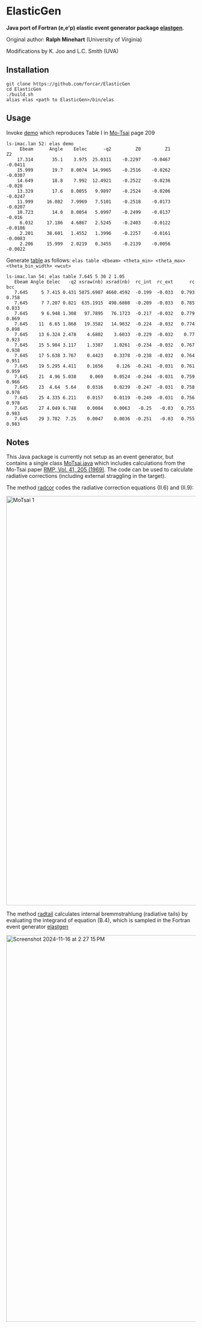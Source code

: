 # ElasticGen
**Java port of Fortran (e,e'p) elastic event generator package [elastgen](https://github.com/forcar/elastgen).** 

Original author: **Ralph Minehart** (University of Virginia)

Modifications by K. Joo and L.C. Smith (UVA)

## Installation
```
git clone https://github.com/forcar/ElasticGen
cd ElasticGen
./build.sh
alias elas <path to ElasticGen>/bin/elas
```
## Usage
Invoke [demo](https://github.com/forcar/ElasticGen/blob/5eec9a2ef1166d2c40f0f95220de8bb854f5cee3/src/main/java/org/clas/lib/MoTsai.java#L463) which reproduces Table I in [Mo-Tsai](https://github.com/forcar/elastgen/blob/master/pdf/RevModPhys.41.205.pdf) page 209 
```
ls-imac.lan 52: elas demo
     Ebeam      Angle    Eelec      -q2         Z0         Z1         Z2
    17.314       35.1    3.975  25.0311    -0.2297    -0.0467    -0.0411
    15.999       19.7   8.0074  14.9965    -0.2516    -0.0262    -0.0307
    14.649       18.8    7.992  12.4921    -0.2522    -0.0236     -0.028
    13.329       17.6   8.0055   9.9897    -0.2524    -0.0206    -0.0247
    11.999     16.082   7.9969   7.5101    -0.2518    -0.0173    -0.0207
    10.723       14.0   8.0054   5.0997    -0.2499    -0.0137     -0.016
     6.032     17.186   4.6867   2.5245    -0.2403    -0.0122    -0.0106
     2.201     38.601   1.4552   1.3996    -0.2257    -0.0161    -0.0083
     2.206     15.999   2.0219   0.3455    -0.2139    -0.0056    -0.0022
```
Generate [table](https://github.com/forcar/ElasticGen/blob/b17b74fa3a60b603e2b1ed5198c4e87b602c8096/src/main/java/org/clas/lib/MoTsai.java#L463) as follows: `elas table <Ebeam> <theta_min> <theta_max> <theta_bin_width> <wcut>`
```
ls-imac.lan 54: elas table 7.645 5 30 2 1.05
   Ebeam Angle Eelec   -q2 xsraw(nb) xsrad(nb)  rc_int  rc_ext      rc     bcc
   7.645     5 7.415 0.431 5875.6987 4660.4592  -0.199  -0.033   0.793   0.758
   7.645     7 7.207 0.821  635.1915  498.6808  -0.209  -0.033   0.785   0.833
   7.645     9 6.948 1.308   97.7895   76.1723  -0.217  -0.032   0.779   0.869
   7.645    11  6.65 1.868   19.3582   14.9832  -0.224  -0.032   0.774   0.898
   7.645    13 6.324 2.478    4.6802    3.6033  -0.229  -0.032    0.77   0.923
   7.645    15 5.984 3.117    1.3387    1.0261  -0.234  -0.032   0.767   0.938
   7.645    17 5.638 3.767    0.4423    0.3378  -0.238  -0.032   0.764   0.951
   7.645    19 5.295 4.411    0.1656     0.126  -0.241  -0.031   0.761   0.959
   7.645    21  4.96 5.038     0.069    0.0524  -0.244  -0.031   0.759   0.966
   7.645    23  4.64  5.64    0.0316    0.0239  -0.247  -0.031   0.758   0.978
   7.645    25 4.335 6.211    0.0157    0.0119  -0.249  -0.031   0.756   0.978
   7.645    27 4.049 6.748    0.0084    0.0063   -0.25   -0.03   0.755   0.983
   7.645    29 3.782  7.25    0.0047    0.0036  -0.251   -0.03   0.755   0.983
```
## Notes

This Java package is currently not setup as an event generator, but contains a single class [MoTsai.java](https://github.com/forcar/ElasticGen/blob/main/src/main/java/org/clas/lib/MoTsai.java) which includes calculations from the Mo-Tsai paper
[RMP, Vol. 41, 205 (1969)](https://github.com/forcar/elastgen/blob/master/pdf/RevModPhys.41.205.pdf).  The code can be used to calculate radiative corrections (including external straggling in the target).  

The method [radcor](https://github.com/forcar/ElasticGen/blob/b17b74fa3a60b603e2b1ed5198c4e87b602c8096/src/main/java/org/clas/lib/MoTsai.java#L216) codes the radiative correction equations (II.6) and (II.9):

<img width="1088" alt="MoTsai 1" src="https://github.com/user-attachments/assets/60f3293a-d647-41d7-a805-518f687e5994">


The method [radtail](https://github.com/forcar/ElasticGen/blob/b17b74fa3a60b603e2b1ed5198c4e87b602c8096/src/main/java/org/clas/lib/MoTsai.java#L348) calculates internal bremmstrahlung (radiative tails) by evaluating the integrand of equation (B.4), which is sampled in the Fortran event generator [elastgen](https://github.com/forcar/elastgen) 

<img width="1028" alt="Screenshot 2024-11-16 at 2 27 15 PM" src="https://github.com/user-attachments/assets/9c295729-eda5-4d17-a783-4860f5152054">
